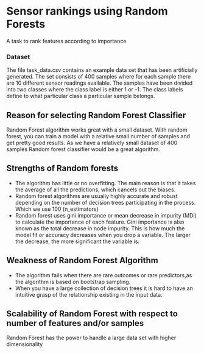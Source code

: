 # Sensor rankings using Random Forests
A task to rank features according to importance
### Dataset

The file task_data.csv contains an example data set that has been artificially
generated. The set consists of 400 samples where for each sample there are 10
different sensor readings available. The samples have been divided into two
classes where the class label is either 1 or -1. The class labels define to what
particular class a particular sample belongs.

## Reason for selecting Random Forest Classifier

Random Forest algorithm works great with a small dataset. With random forest, you can train a model with a relative small number of samples and get pretty good results. As we have a relatively small dataset of 400 samples Random forest classifier would be a great algorithm.

## Strengths of Random forests
- The algorithm has little or no overfitting. The main reason is that it takes the average of all the predictions, which cancels out the biases.
- Random forest algorithms are usually highly accurate and robust depending on the number of decision trees participating in the process. Which we use 100 (n_estimators)
- Random forest uses gini importance or mean decrease in impurity (MDI) to calculate the importance of each feature. Gini importance is also known as the total decrease in node impurity. This is how much the model fit or accuracy decreases when you drop a variable. The larger the decrease, the more significant the variable is.

## Weakness of Random Forest Algorithm
- The algorithm fails when there are rare outcomes or rare predictors,as the algorithm is based on bootstrap sampling.
- When you have a large collection of decision trees it is hard to have an intuitive grasp of the relationship existing in the input data.

## Scalability of Random Forest with respect to number of features and/or samples

Random Forest has the power to handle a large data set with higher dimensionality


